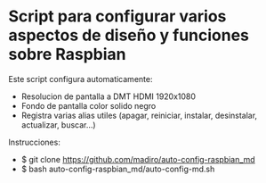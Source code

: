 # Script para configurar varios aspectos de diseño y funciones sobre Raspbian

Este script configura automaticamente:

  - Resolucion de pantalla a DMT HDMI 1920x1080
  - Fondo de pantalla color solido negro
  - Registra varias alias utiles (apagar, reiniciar, instalar, desinstalar, actualizar, buscar...)
  
Instrucciones:

  - $ git clone https://github.com/madiro/auto-config-raspbian_md
  - $ bash auto-config-raspbian_md/auto-config-md.sh
  
